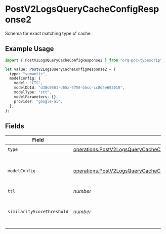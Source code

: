 # PostV2LogsQueryCacheConfigResponse2

Schema for exact matching type of cache.

## Example Usage

```typescript
import { PostV2LogsQueryCacheConfigResponse2 } from "orq-poc-typescript-multi-env-version/models/operations";

let value: PostV2LogsQueryCacheConfigResponse2 = {
  type: "semantic",
  modelConfig: {
    model: "CTS",
    modelDbId: "d38c0861-d65a-4758-b5cc-cc8d4e682010",
    modelType: "stt",
    modelParameters: {},
    provider: "google-ai",
  },
};
```

## Fields

| Field                                                                                                                                                                              | Type                                                                                                                                                                               | Required                                                                                                                                                                           | Description                                                                                                                                                                        |
| ---------------------------------------------------------------------------------------------------------------------------------------------------------------------------------- | ---------------------------------------------------------------------------------------------------------------------------------------------------------------------------------- | ---------------------------------------------------------------------------------------------------------------------------------------------------------------------------------- | ---------------------------------------------------------------------------------------------------------------------------------------------------------------------------------- |
| `type`                                                                                                                                                                             | [operations.PostV2LogsQueryCacheConfigResponse200ApplicationJSONResponseBodyType](../../models/operations/postv2logsquerycacheconfigresponse200applicationjsonresponsebodytype.md) | :heavy_check_mark:                                                                                                                                                                 | N/A                                                                                                                                                                                |
| `modelConfig`                                                                                                                                                                      | [operations.PostV2LogsQueryCacheConfigResponse200ModelConfig](../../models/operations/postv2logsquerycacheconfigresponse200modelconfig.md)                                         | :heavy_check_mark:                                                                                                                                                                 | Configuration of embedding model to be used                                                                                                                                        |
| `ttl`                                                                                                                                                                              | *number*                                                                                                                                                                           | :heavy_minus_sign:                                                                                                                                                                 | Time To Live                                                                                                                                                                       |
| `similarityScoreThreshold`                                                                                                                                                         | *number*                                                                                                                                                                           | :heavy_minus_sign:                                                                                                                                                                 | A floating-point number typically ranging from 0 to 1.                                                                                                                             |